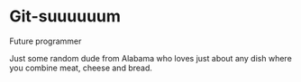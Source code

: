 # Git-suuuuuum
Future programmer


Just some random dude from Alabama who loves just about any dish where you combine meat, cheese and bread. 
